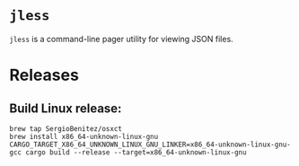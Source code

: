 # `jless`

`jless` is a command-line pager utility for viewing JSON files.

# Releases

## Build Linux release:

```
brew tap SergioBenitez/osxct
brew install x86_64-unknown-linux-gnu
CARGO_TARGET_X86_64_UNKNOWN_LINUX_GNU_LINKER=x86_64-unknown-linux-gnu-gcc cargo build --release --target=x86_64-unknown-linux-gnu
```
